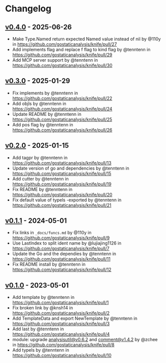 # Changelog

## [v0.4.0](https://github.com/gostaticanalysis/knife/compare/v0.3.0...v0.4.0) - 2025-06-26
- Make Type.Named return expected Named value instead of nil by @110y in https://github.com/gostaticanalysis/knife/pull/27
- Add implements flag  and replace f flag to kind flag by @tenntenn in https://github.com/gostaticanalysis/knife/pull/29
- Add MCP server support by @tenntenn in https://github.com/gostaticanalysis/knife/pull/30

## [v0.3.0](https://github.com/gostaticanalysis/knife/compare/v0.2.0...v0.3.0) - 2025-01-29
- Fix implements by @tenntenn in https://github.com/gostaticanalysis/knife/pull/22
- Add objls by @tenntenn in https://github.com/gostaticanalysis/knife/pull/24
- Update README by @tenntenn in https://github.com/gostaticanalysis/knife/pull/25
- Add pos flag by @tenntenn in https://github.com/gostaticanalysis/knife/pull/26

## [v0.2.0](https://github.com/gostaticanalysis/knife/compare/v0.1.1...v0.2.0) - 2025-01-15
- Add tagpr by @tenntenn in https://github.com/gostaticanalysis/knife/pull/13
- Update version of go and dependencies by @tenntenn in https://github.com/gostaticanalysis/knife/pull/15
- Add cutter by @tenntenn in https://github.com/gostaticanalysis/knife/pull/19
- Fix README by @tenntenn in https://github.com/gostaticanalysis/knife/pull/20
- Fix default value of typels -exported by @tenntenn in https://github.com/gostaticanalysis/knife/pull/21

## [v0.1.1](https://github.com/gostaticanalysis/knife/compare/v0.1.0...v0.1.1) - 2024-05-01
- Fix links in `_docs/funcs.md` by @110y in https://github.com/gostaticanalysis/knife/pull/9
- Use LastIndex to split ident name by @lujiajing1126 in https://github.com/gostaticanalysis/knife/pull/7
- Update the Go and the dependies by @tenntenn in https://github.com/gostaticanalysis/knife/pull/11
- Fix README install by @tenntenn in https://github.com/gostaticanalysis/knife/pull/12

## [v0.1.0](https://github.com/gostaticanalysis/knife/commits/v0.1.0) - 2023-05-01
- Add template by @tenntenn in https://github.com/gostaticanalysis/knife/pull/1
- Fix broken link by @knsh14 in https://github.com/gostaticanalysis/knife/pull/2
- Add TemplateData and export NewTemplate by @tenntenn in https://github.com/gostaticanalysis/knife/pull/3
- Add last by @tenntenn in https://github.com/gostaticanalysis/knife/pull/4
- module: upgrade analysisutil@v0.6.2 and comment@v1.4.2 by @zchee in https://github.com/gostaticanalysis/knife/pull/8
- Add typels by @tenntenn in https://github.com/gostaticanalysis/knife/pull/10
